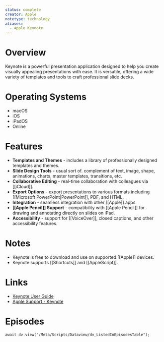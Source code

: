 ```yaml
---
status: complete
creator: Apple
notetype: technology
aliases:
  - Apple Keynote
---
```


# Overview
Keynote is a powerful presentation application designed to help you create visually appealing presentations with ease. It is versatile, offering a wide variety of templates and tools to craft professional slide decks.

# Operating Systems
- macOS
- iOS
- iPadOS
- Online

# Features
- **Templates and Themes** - includes a library of professionally designed templates and themes.
- **Slide Design Tools** - usual sort of. complement of text, image, shape, animations, charts, master templates, transitions, etc.
- **Collaborative Editing** - real-time collaboration with colleagues via [[iCloud]].
- **Export Options** - export presentations to various formats including [[Microsoft PowerPoint\|PowerPoint]], PDF, and HTML.
- **Integration** - seamless integration with other [[Apple]] apps.
- **[[Apple Pencil]] Support** - compatibility with [[Apple Pencil]] for drawing and annotating directly on slides on iPad.
- **Accessibility** - support for [[VoiceOver]], closed captions, and other accessibility features.

# Notes
- Keynote is free to download and use on supported [[Apple]] devices.
- Keynote supports [[Shortcuts]] and [[AppleScript]].

# Links
- [Keynote User Guide](https://support.apple.com/en-gb/guide/keynote/welcome/mac)
- [Apple Support - Keynote](https://support.apple.com/keynote)

# Episodes
```dataviewjs
await dv.view("/Meta/Scripts/Dataview/dv_ListedInEpisodesTable");
```
